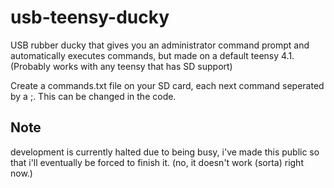 # usb-teensy-ducky
USB rubber ducky that gives you an administrator command prompt and automatically executes commands, but made on a default teensy 4.1. (Probably works with any teensy that has SD support)

Create a commands.txt file on your SD card, each next command seperated by a ;. This can be changed in the code.

## Note
development is currently halted due to being busy, i've made this public so that i'll eventually be forced to finish it. (no, it doesn't work (sorta) right now.)
